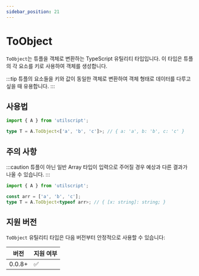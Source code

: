 ```yaml
---
sidebar_position: 21
---
```


# ToObject

`ToObject`는 튜플을 객체로 변환하는 TypeScript 유틸리티 타입입니다. 이 타입은 튜플의 각 요소를 키로 사용하여 객체를 생성합니다.

:::tip
튜플의 요소들을 키와 값이 동일한 객체로 변환하여 객체 형태로 데이터를 다루고 싶을 때 유용합니다.
:::

## 사용법

```ts
import { A } from 'utilscript';

type T = A.ToObject<['a', 'b', 'c']>; // { a: 'a', b: 'b', c: 'c' }
```

## 주의 사항

:::caution
튜플이 아닌 일반 Array 타입이 입력으로 주어질 경우 예상과 다른 결과가 나올 수 있습니다.
:::

```ts
import { A } from 'utilscript';

const arr = ['a', 'b', 'c'];
type T = A.ToObject<typeof arr>; // { [x: string]: string; }
```

## 지원 버전

`ToObject` 유틸리티 타입은 다음 버전부터 안정적으로 사용할 수 있습니다:

| 버전   | 지원 여부 |
| ------ | --------- |
| 0.0.8+ | ✅        |
